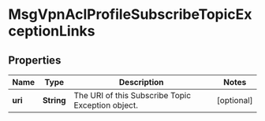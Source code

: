 
# MsgVpnAclProfileSubscribeTopicExceptionLinks

## Properties
Name | Type | Description | Notes
------------ | ------------- | ------------- | -------------
**uri** | **String** | The URI of this Subscribe Topic Exception object. |  [optional]



